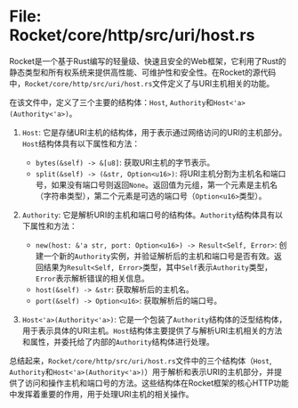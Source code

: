 # File: Rocket/core/http/src/uri/host.rs

Rocket是一个基于Rust编写的轻量级、快速且安全的Web框架，它利用了Rust的静态类型和所有权系统来提供高性能、可维护性和安全性。在Rocket的源代码中，`Rocket/core/http/src/uri/host.rs`文件定义了与URI主机相关的功能。

在该文件中，定义了三个主要的结构体：`Host`, `Authority`和`Host<'a>(Authority<'a>)`。

1. `Host`: 它是存储URI主机的结构体，用于表示通过网络访问的URI的主机部分。`Host`结构体具有以下属性和方法：
   - `bytes(&self) -> &[u8]`: 获取URI主机的字节表示。
   - `split(&self) -> (&str, Option<u16>)`: 将URI主机分割为主机名和端口号，如果没有端口号则返回`None`。返回值为元组，第一个元素是主机名（字符串类型），第二个元素是可选的端口号（`Option<u16>`类型）。

2. `Authority`: 它是解析URI的主机和端口号的结构体。`Authority`结构体具有以下属性和方法：
   - `new(host: &'a str, port: Option<u16>) -> Result<Self, Error>`: 创建一个新的`Authority`实例，并验证解析后的主机和端口号是否有效。返回结果为`Result<Self, Error>`类型，其中`Self`表示`Authority`类型，`Error`表示解析错误的相关信息。
   - `host(&self) -> &str`: 获取解析后的主机名。
   - `port(&self) -> Option<u16>`: 获取解析后的端口号。

3. `Host<'a>(Authority<'a>)`: 它是一个包装了`Authority`结构体的泛型结构体，用于表示具体的URI主机。`Host`结构体主要提供了与解析URI主机相关的方法和属性，并委托给了内部的`Authority`结构体进行处理。

总结起来，`Rocket/core/http/src/uri/host.rs`文件中的三个结构体（`Host`, `Authority`和`Host<'a>(Authority<'a>)`）用于解析和表示URI的主机部分，并提供了访问和操作主机和端口号的方法。这些结构体在Rocket框架的核心HTTP功能中发挥着重要的作用，用于处理URI主机的相关操作。

